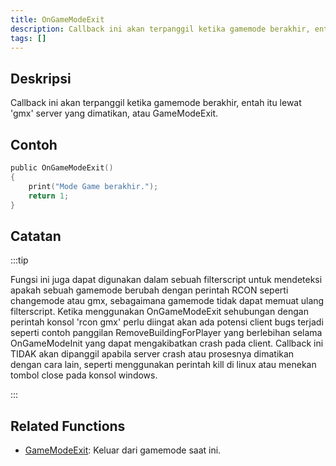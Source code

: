 ```yaml
---
title: OnGameModeExit
description: Callback ini akan terpanggil ketika gamemode berakhir, entah itu lewat 'gmx', server yang dimatikan, atau GameModeExit.
tags: []
---
```


## Deskripsi

Callback ini akan terpanggil ketika gamemode berakhir, entah itu lewat 'gmx' server yang dimatikan, atau GameModeExit.

## Contoh

```c
public OnGameModeExit()
{
    print("Mode Game berakhir.");
    return 1;
}
```

## Catatan

:::tip

Fungsi ini juga dapat digunakan dalam sebuah filterscript untuk mendeteksi apakah sebuah gamemode berubah dengan perintah RCON seperti changemode atau gmx, sebagaimana gamemode tidak dapat memuat ulang filterscript. Ketika menggunakan OnGameModeExit sehubungan dengan perintah konsol 'rcon gmx' perlu diingat akan ada potensi client bugs terjadi seperti contoh panggilan RemoveBuildingForPlayer yang berlebihan selama OnGameModeInit yang dapat mengakibatkan crash pada client. Callback ini TIDAK akan dipanggil apabila server crash atau prosesnya dimatikan dengan cara lain, seperti menggunakan perintah kill di linux atau menekan tombol close pada konsol windows.

:::

## Related Functions

- [GameModeExit](../functions/GameModeExit.md): Keluar dari gamemode saat ini.
